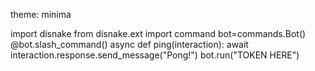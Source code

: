 theme: minima

import disnake
from disnake.ext import command
bot=commands.Bot()
@bot.slash_command()
async def ping(interaction):
    await interaction.response.send_message("Pong!")
bot.run("TOKEN HERE")
